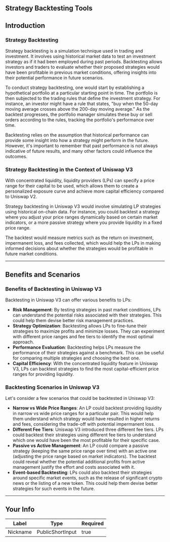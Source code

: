 ## Strategy Backtesting Tools


## Introduction


### Strategy Backtesting
Strategy backtesting is a simulation technique used in trading and investment. It involves using historical market data to test an investment strategy as if it had been employed during past periods. Backtesting allows investors and traders to evaluate whether their proposed strategies would have been profitable in previous market conditions, offering insights into their potential performance in future scenarios.

To conduct strategy backtesting, one would start by establishing a hypothetical portfolio at a particular starting point in time. The portfolio is then subjected to the trading rules that define the investment strategy. For instance, an investor might have a rule that states, "buy when the 50-day moving average crosses above the 200-day moving average." As the backtest progresses, the portfolio manager simulates these buy or sell orders according to the rules, tracking the portfolio's performance over time.

Backtesting relies on the assumption that historical performance can provide some insight into how a strategy might perform in the future. However, it's important to remember that past performance is not always indicative of future results, and many other factors could influence the outcomes.

### Strategy Backtesting in the Context of Uniswap V3
With concentrated liquidity, liquidity providers (LPs) can specify a price range for their capital to be used, which allows them to create a personalized exposure curve and achieve more capital efficiency compared to Uniswap V2.

Strategy backtesting in Uniswap V3 would involve simulating LP strategies using historical on-chain data. For instance, you could backtest a strategy where you adjust your price ranges dynamically based on certain market indicators, or a more passive strategy where you provide liquidity in a fixed price range.

The backtest would measure metrics such as the return on investment, impermanent loss, and fees collected, which would help the LPs in making informed decisions about whether the strategies would be profitable in future market conditions.

    


---
## Benefits and Scenarios

### Benefits of Backtesting in Uniswap V3
Backtesting in Uniswap V3 can offer various benefits to LPs:
* **Risk Management**: By testing strategies in past market conditions, LPs can understand the potential risks associated with their strategies. This could help them devise better risk management practices.
* **Strategy Optimization**: Backtesting allows LPs to fine-tune their strategies to maximize profits and minimize losses. They can experiment with different price ranges and fee tiers to identify the most optimal approach.
* **Performance Evaluation**: Backtesting helps LPs measure the performance of their strategies against a benchmark. This can be useful for comparing multiple strategies and choosing the best one.
* **Capital Efficiency**: With the concentrated liquidity feature in Uniswap V3, LPs can backtest strategies to find the most capital-efficient price ranges for providing liquidity.

### Backtesting Scenarios in Uniswap V3
Let's consider a few scenarios that could be backtested in Uniswap V3:

* **Narrow vs Wide Price Ranges**: An LP could backtest providing liquidity in narrow vs wide price ranges for a particular pair. This would help them understand which strategy would have resulted in higher returns and fees, considering the trade-off with potential impermanent loss.
* **Different Fee Tiers**: Uniswap V3 introduced three different fee tiers. LPs could backtest their strategies using different fee tiers to understand which one would have been the most profitable for their specific case.
* **Passive vs Active Management**: An LP could compare a passive strategy (keeping the same price range over time) with an active one (adjusting the price range based on market indicators). The backtest could reveal whether the potential additional profits from active management justify the effort and costs associated with it.
* **Event-based Backtesting**: LPs could also backtest their strategies around specific market events, such as the release of significant crypto news or the listing of a new token. This could help them devise better strategies for such events in the future.

    


---
## Your Info





| Label | Type | Required |
| ----------- | ----------- | ---- |
| Nickname        | PublicShortInput   |  true    |


    

